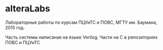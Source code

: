 # alteraLabs

Лабораторные работы по курсам ПЦУиТС и ПОВС, МГТУ им. Баумана, 2015 год.

Часть системы написаная на языке Verilog. Части на С в репозиториях ПОВС и ПЦУиТС
